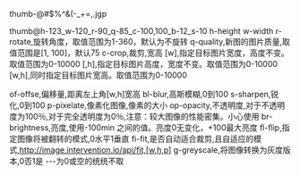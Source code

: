 thumb-@#$%^&(-_+=,.jgp

thumb@h-123_w-120_r-90_q-85_c-100,100_b-12_s-10
h-height
w-width
r-rotate,旋转角度，取值范围为1-360，默认为不旋转
q-quality,新图的图片质量,取值范围是[1, 100]，默认75
c-crop,裁剪,宽高
	[w],指定目标图片宽度，高度不变。取值范围为0-10000
	[,h],指定目标图片高度，宽度不变。取值范围为0-10000
	[w,h],同时指定目标图片宽高。取值范围为0-10000

of-offse,偏移量,距离左上角[w,h]宽高
bl-blur,高斯模糊,0到100
s-sharpen,锐化,0到100
p-pixelate,像素化图像,像素的大小
op-opacity,不透明度,对于不透明度为100％,对于完全透明度为0％,注意：较大图像的性能密集。小心使用
br-brightness,亮度,使用-100min 之间的值。亮度0无变化，+100最大亮度
fl-flip,指定图像将被翻转的模式,0水平1垂直
fi-fit,是否自动适合裁剪,且自适应的模式,http://image.intervention.io/api/fit,[w,h,p]
g-greyscale,将图像转换为灰度版本,0否1是
---为0或空的统统不取

